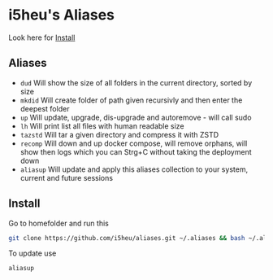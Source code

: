 # i5heu's Aliases

Look here for [Install](#Install)

## Aliases
- `dud` Will show the size of all folders in the current directory, sorted by size
- `mkdid` Will create folder of path given recursivly and then enter the deepest folder
- `up`  Will update, upgrade, dis-upgrade and autoremove - will call sudo
- `lh`  Will print list all files with human readable size
- `tazstd` Will tar a given directory and compress it with ZSTD
- `recomp` Will down and up docker compose, will remove orphans, will show then logs which you can Strg+C without taking the deployment down
- `aliasup` Will update and apply this aliases collection to your system, current and future sessions

## Install
Go to homefolder and run this
```bash
git clone https://github.com/i5heu/aliases.git ~/.aliases && bash ~/.aliases/setup.sh && source ~/.aliases/aliases
```

To update use
```base
aliasup
```
